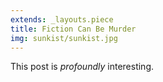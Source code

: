 ```yaml
---
extends: _layouts.piece
title: Fiction Can Be Murder
img: sunkist/sunkist.jpg
---
```


This post is *profoundly* interesting.
